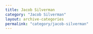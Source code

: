 ```yaml
---
title: Jacob Silverman
category: "Jacob Silverman"
layout: archive-categories
permalink: "category/jacob-silverman"
---
```

